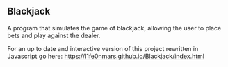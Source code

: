 ## Blackjack

A program that simulates the game of blackjack, allowing the user to place bets and play against the dealer.

For an up to date and interactive version of this project rewritten in Javascript go here: https://l1fe0nmars.github.io/Blackjack/index.html